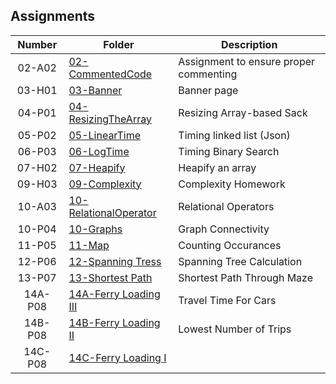 ## Assignments

| Number | Folder |             Description                |
| :----: | ------ | -------------------------------------- |
| 02-A02 |  [02-CommentedCode](https://github.com/Soto1999/3013-ALG-Soto/tree/master/Assignments/02-CommentedCode)      | Assignment to ensure proper commenting |
| 03-H01 |  [03-Banner](https://github.com/Soto1999/3013-ALG-Soto/tree/master/Assignments/03-Banner)| Banner page                          |
| 04-P01 |  [04-ResizingTheArray](https://github.com/Soto1999/3013-ALG-Soto/tree/master/Assignments/04-Resizing%20the%20Stack)      | Resizing Array-based Sack              |
| 05-P02 |  [05-LinearTime](https://github.com/Soto1999/3013-ALG-Soto/tree/master/Assignments/05-LinearTime)      | Timing linked list (Json)
| 06-P03 | [06-LogTime](https://github.com/Soto1999/3013-ALG-Soto/blob/master/Assignments/06-LogTime/banner.txt) | Timing Binary Search|
| 07-H02 |  [07-Heapify](https://github.com/Soto1999/3013-ALG-Soto/tree/master/Assignments/07-Heapify)      | Heapify an array                       |
| 09-H03 | [09-Complexity](https://github.com/rugbyprof/3013-Algorithms/tree/master/Assignments/09-H03) | Complexity Homework |
| 10-A03 | [10-RelationalOperator](https://github.com/Soto1999/3013-ALG-Soto/tree/master/Assignments/11172) | Relational Operators
| 10-P04 | [10-Graphs](https://github.com/Soto1999/3013-ALG-Soto/tree/master/Assignments/459) | Graph Connectivity |
| 11-P05 | [11-Map](https://github.com/Soto1999/3013-ALG-Soto/tree/master/Assignments/484) | Counting Occurances | 
| 12-P06 | [12-Spanning Tress](https://github.com/Soto1999/3013-ALG-Soto/tree/master/Assignments/11597)| Spanning Tree Calculation | 
| 13-P07 | [13-Shortest Path](https://github.com/Soto1999/3013-ALG-Soto/tree/master/Assignments/1112)| Shortest Path Through Maze | 
| 14A-P08| [14A-Ferry Loading III](https://github.com/Soto1999/3013-ALG-Soto/tree/master/Assignments/10901) | Travel Time For Cars |
| 14B-P08| [14B-Ferry Loading II]() | Lowest Number of Trips| 
| 14C-P08| [14C-Ferry Loading I]() | | 
